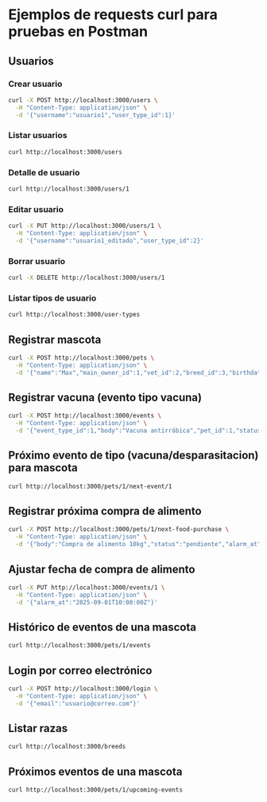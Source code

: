 # Ejemplos de requests curl para pruebas en Postman

## Usuarios

### Crear usuario

```bash
curl -X POST http://localhost:3000/users \
  -H "Content-Type: application/json" \
  -d '{"username":"usuario1","user_type_id":1}'
```

### Listar usuarios

```bash
curl http://localhost:3000/users
```

### Detalle de usuario

```bash
curl http://localhost:3000/users/1
```

### Editar usuario

```bash
curl -X PUT http://localhost:3000/users/1 \
  -H "Content-Type: application/json" \
  -d '{"username":"usuario1_editado","user_type_id":2}'
```

### Borrar usuario

```bash
curl -X DELETE http://localhost:3000/users/1
```

### Listar tipos de usuario

```bash
curl http://localhost:3000/user-types
```

## Registrar mascota

```bash
curl -X POST http://localhost:3000/pets \
  -H "Content-Type: application/json" \
  -d '{"name":"Max","main_owner_id":1,"vet_id":2,"breed_id":3,"birthdate":"2020-05-01"}'
```

## Registrar vacuna (evento tipo vacuna)

```bash
curl -X POST http://localhost:3000/events \
  -H "Content-Type: application/json" \
  -d '{"event_type_id":1,"body":"Vacuna antirrábica","pet_id":1,"status":"completado","alarm_at":"2025-07-01T10:00:00Z"}'
```

## Próximo evento de tipo (vacuna/desparasitacion) para mascota

```bash
curl http://localhost:3000/pets/1/next-event/1
```

## Registrar próxima compra de alimento

```bash
curl -X POST http://localhost:3000/pets/1/next-food-purchase \
  -H "Content-Type: application/json" \
  -d '{"body":"Compra de alimento 10kg","status":"pendiente","alarm_at":"2025-08-01T10:00:00Z"}'
```

## Ajustar fecha de compra de alimento

```bash
curl -X PUT http://localhost:3000/events/1 \
  -H "Content-Type: application/json" \
  -d '{"alarm_at":"2025-09-01T10:00:00Z"}'
```

## Histórico de eventos de una mascota

```bash
curl http://localhost:3000/pets/1/events
```

## Login por correo electrónico

```bash
curl -X POST http://localhost:3000/login \
  -H "Content-Type: application/json" \
  -d '{"email":"usuario@correo.com"}'
```

## Listar razas

```bash
curl http://localhost:3000/breeds
```

## Próximos eventos de una mascota

```bash
curl http://localhost:3000/pets/1/upcoming-events
```
